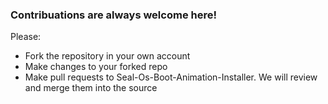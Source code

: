### Contribuations are always welcome here! 
  
 Please: 
* Fork the repository in your own account
* Make changes to your forked repo 
* Make pull requests to Seal-Os-Boot-Animation-Installer. We will review and merge them into the source
